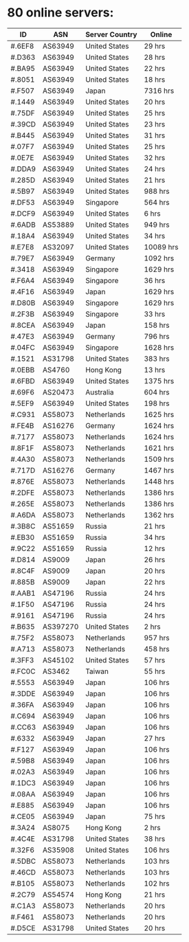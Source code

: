 # 80 online servers:

| ID | ASN | Server Country | Online |
| ------ | ------ | ------ | ------ |
| #.6EF8 | AS63949 | United States | 29 hrs |
| #.D363 | AS63949 | United States | 28 hrs |
| #.BA95 | AS63949 | United States | 22 hrs |
| #.8051 | AS63949 | United States | 18 hrs |
| #.F507 | AS63949 | Japan | 7316 hrs |
| #.1449 | AS63949 | United States | 20 hrs |
| #.75DF | AS63949 | United States | 25 hrs |
| #.39CD | AS63949 | United States | 23 hrs |
| #.B445 | AS63949 | United States | 31 hrs |
| #.07F7 | AS63949 | United States | 25 hrs |
| #.0E7E | AS63949 | United States | 32 hrs |
| #.DDA9 | AS63949 | United States | 24 hrs |
| #.285D | AS63949 | United States | 21 hrs |
| #.5B97 | AS63949 | United States | 988 hrs |
| #.DF53 | AS63949 | Singapore | 564 hrs |
| #.DCF9 | AS63949 | United States | 6 hrs |
| #.6ADB | AS53889 | United States | 949 hrs |
| #.18A4 | AS63949 | United States | 34 hrs |
| #.E7E8 | AS32097 | United States | 10089 hrs |
| #.79E7 | AS63949 | Germany | 1092 hrs |
| #.3418 | AS63949 | Singapore | 1629 hrs |
| #.F6A4 | AS63949 | Singapore | 36 hrs |
| #.4F16 | AS63949 | Japan | 1629 hrs |
| #.D80B | AS63949 | Singapore | 1629 hrs |
| #.2F3B | AS63949 | Singapore | 33 hrs |
| #.8CEA | AS63949 | Japan | 158 hrs |
| #.47E3 | AS63949 | Germany | 796 hrs |
| #.04FC | AS63949 | Singapore | 1628 hrs |
| #.1521 | AS31798 | United States | 383 hrs |
| #.0EBB | AS4760 | Hong Kong | 13 hrs |
| #.6FBD | AS63949 | United States | 1375 hrs |
| #.69F6 | AS20473 | Australia | 604 hrs |
| #.5EF9 | AS63949 | United States | 198 hrs |
| #.C931 | AS58073 | Netherlands | 1625 hrs |
| #.FE4B | AS16276 | Germany | 1624 hrs |
| #.7177 | AS58073 | Netherlands | 1624 hrs |
| #.8F1F | AS58073 | Netherlands | 1621 hrs |
| #.4A30 | AS58073 | Netherlands | 1509 hrs |
| #.717D | AS16276 | Germany | 1467 hrs |
| #.876E | AS58073 | Netherlands | 1448 hrs |
| #.2DFE | AS58073 | Netherlands | 1386 hrs |
| #.265E | AS58073 | Netherlands | 1386 hrs |
| #.A6DA | AS58073 | Netherlands | 1362 hrs |
| #.3B8C | AS51659 | Russia | 21 hrs |
| #.EB30 | AS51659 | Russia | 34 hrs |
| #.9C22 | AS51659 | Russia | 12 hrs |
| #.D814 | AS9009 | Japan | 26 hrs |
| #.8C4F | AS9009 | Japan | 20 hrs |
| #.885B | AS9009 | Japan | 22 hrs |
| #.AAB1 | AS47196 | Russia | 24 hrs |
| #.1F50 | AS47196 | Russia | 24 hrs |
| #.9161 | AS47196 | Russia | 24 hrs |
| #.B635 | AS397270 | United States | 2 hrs |
| #.75F2 | AS58073 | Netherlands | 957 hrs |
| #.A713 | AS58073 | Netherlands | 458 hrs |
| #.3FF3 | AS45102 | United States | 57 hrs |
| #.FC0C | AS3462 | Taiwan | 55 hrs |
| #.5553 | AS63949 | Japan | 106 hrs |
| #.3DDE | AS63949 | Japan | 106 hrs |
| #.36FA | AS63949 | Japan | 106 hrs |
| #.C694 | AS63949 | Japan | 106 hrs |
| #.CC63 | AS63949 | Japan | 106 hrs |
| #.6332 | AS63949 | Japan | 27 hrs |
| #.F127 | AS63949 | Japan | 106 hrs |
| #.59B8 | AS63949 | Japan | 106 hrs |
| #.02A3 | AS63949 | Japan | 106 hrs |
| #.1DC3 | AS63949 | Japan | 106 hrs |
| #.08AA | AS63949 | Japan | 106 hrs |
| #.E885 | AS63949 | Japan | 106 hrs |
| #.CE05 | AS63949 | Japan | 75 hrs |
| #.3A24 | AS8075 | Hong Kong | 2 hrs |
| #.4C4E | AS31798 | United States | 38 hrs |
| #.32F6 | AS35908 | United States | 106 hrs |
| #.5DBC | AS58073 | Netherlands | 103 hrs |
| #.46CD | AS58073 | Netherlands | 103 hrs |
| #.B105 | AS58073 | Netherlands | 102 hrs |
| #.2C79 | AS54574 | Hong Kong | 21 hrs |
| #.C1A3 | AS58073 | Netherlands | 20 hrs |
| #.F461 | AS58073 | Netherlands | 20 hrs |
| #.D5CE | AS31798 | United States | 20 hrs |

